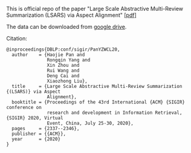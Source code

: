 This is official repo of the paper "Large Scale Abstractive Multi-Review Summarization (LSARS) via Aspect Alignment" [[pdf]](https://dl.acm.org/doi/abs/10.1145/3397271.3401439)

The data can be downloaded from [google drive](https://drive.google.com/drive/folders/1EM2pJfwvIZVrzl4rXlFeQeueqwKjy7Sz?usp=sharing). 


Citation:

```
@inproceedings{DBLP:conf/sigir/PanYZWCL20,
  author    = {Haojie Pan and
               Rongqin Yang and
               Xin Zhou and
               Rui Wang and
               Deng Cai and
               Xiaozhong Liu},
  title     = {Large Scale Abstractive Multi-Review Summarization {(LSARS)} via Aspect
               Alignment},
  booktitle = {Proceedings of the 43rd International {ACM} {SIGIR} conference on
               research and development in Information Retrieval, {SIGIR} 2020, Virtual
               Event, China, July 25-30, 2020},
  pages     = {2337--2346},
  publisher = {{ACM}},
  year      = {2020}
}
```
